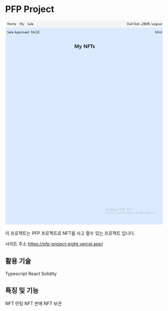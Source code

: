 # PFP Project

<img src="/readme.png">

이 프로젝트는 PFP 프로젝트로 NFT를 사고 팔수 있는 프로젝트 입니다.

사이트 주소 https://pfp-project-eight.vercel.app/

## 활용 기술

Typescript
React
Solidity

## 특징 및 기능

NFT 민팅
NFT 판매
NFT 보관
